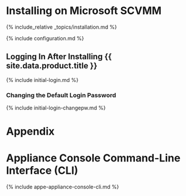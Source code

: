 ---
---

# Installing on Microsoft SCVMM

{% include_relative _topics/installation.md %}

{% include configuration.md %}

## Logging In After Installing {{ site.data.product.title }}

{% include initial-login.md %}

### Changing the Default Login Password

{% include initial-login-changepw.md %}

# Appendix

# Appliance Console Command-Line Interface (CLI)

{% include appe-appliance-console-cli.md %}
